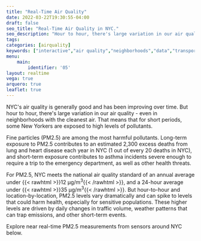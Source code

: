 ```yaml
---
title: "Real-Time Air Quality"
date: 2022-03-22T19:30:55-04:00
draft: false
seo_title: "Real-Time Air Quality in NYC."
seo_description: "Hour to hour, there's large variation in our air quality - even in neighborhoods with the cleanest air."
tags: 
categories: [airquality]
keywords: ["interactive","air quality","neighborhoods","data","transportation","buildings","emissions","exhaust","cars","traffic"]
menu:
    main:
        identifier: '05'
layout: realtime
vega: true
arquero: true
leaflet: true
---
```


NYC's air quality is generally good and has been improving over time. But hour to hour, there's large variation in our air quality - even in neighborhoods with the cleanest air. That means that for short periods, some New Yorkers are exposed to high levels of pollutants.

Fine particles (PM2.5) are among the most harmful pollutants. Long-term exposure to PM2.5 contributes to an estimated 2,300 excess deaths from lung and heart disease each year in NYC (1 out of every 20 deaths in NYC), and short-term exposure contributes to asthma incidents severe enough to require a trip to the emergency department, as well as other health threats.

For PM2.5, NYC meets the national air quality standard of an annual average under {{< rawhtml >}}12 μg/m<sup>3</sup>{{< /rawhtml >}}, and a 24-hour average under {{< rawhtml >}}35 μg/m<sup>3</sup>{{< /rawhtml >}}. But hour-to-hour and location-by-location, PM2.5 levels vary dramatically and can spike to levels that could harm health, especially for sensitive populations. These higher levels are driven by daily changes in traffic volume, weather patterns that can trap emissions, and other short-term events.

Explore near real-time PM2.5 measurements from sensors around NYC below.